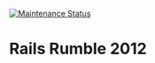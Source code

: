 [![Maintenance Status](https://img.shields.io/badge/maintenance-unmaintained-red.svg)](#maintenance-status)

# Rails Rumble 2012
